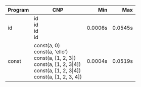 Program | CNP | Min | Max
--- | --- | ---: | ---:
id | id<br/>id<br/>id<br/>id | 0.0006s | 0.0545s
const | const(a, 0)<br/>const(a, 'ello')<br/>const(a, [1, 2, 3])<br/>const(a, [1, 2, 3\|4])<br/>const(a, [1, 2, 3\|4])<br/>const(a, [1, 2, 3, 4]) | 0.0004s | 0.0519s
